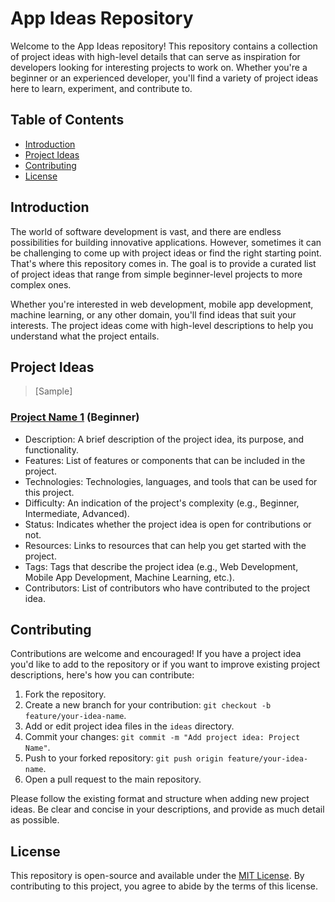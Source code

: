 # App Ideas Repository

Welcome to the App Ideas repository! This repository contains a collection of project ideas with high-level details that can serve as inspiration for developers looking for interesting projects to work on. Whether you're a beginner or an experienced developer, you'll find a variety of project ideas here to learn, experiment, and contribute to.

## Table of Contents

- [Introduction](#introduction)
- [Project Ideas](#project-ideas)
- [Contributing](#contributing)
- [License](#license)

## Introduction

The world of software development is vast, and there are endless possibilities for building innovative applications. However, sometimes it can be challenging to come up with project ideas or find the right starting point. That's where this repository comes in. The goal is to provide a curated list of project ideas that range from simple beginner-level projects to more complex ones.

Whether you're interested in web development, mobile app development, machine learning, or any other domain, you'll find ideas that suit your interests. The project ideas come with high-level descriptions to help you understand what the project entails.

## Project Ideas

> [Sample]
### [Project Name 1](ideas/project-name-1.md) (Beginner)    

- Description: A brief description of the project idea, its purpose, and functionality.
- Features: List of features or components that can be included in the project.
- Technologies: Technologies, languages, and tools that can be used for this project.
- Difficulty: An indication of the project's complexity (e.g., Beginner, Intermediate, Advanced).
- Status: Indicates whether the project idea is open for contributions or not.
- Resources: Links to resources that can help you get started with the project.
- Tags: Tags that describe the project idea (e.g., Web Development, Mobile App Development, Machine Learning, etc.).
- Contributors: List of contributors who have contributed to the project idea.

## Contributing

Contributions are welcome and encouraged! If you have a project idea you'd like to add to the repository or if you want to improve existing project descriptions, here's how you can contribute:

1. Fork the repository.
2. Create a new branch for your contribution: `git checkout -b feature/your-idea-name`.
3. Add or edit project idea files in the `ideas` directory.
4. Commit your changes: `git commit -m "Add project idea: Project Name"`.
5. Push to your forked repository: `git push origin feature/your-idea-name`.
6. Open a pull request to the main repository.

Please follow the existing format and structure when adding new project ideas. Be clear and concise in your descriptions, and provide as much detail as possible.

## License

This repository is open-source and available under the [MIT License](LICENSE). By contributing to this project, you agree to abide by the terms of this license.
